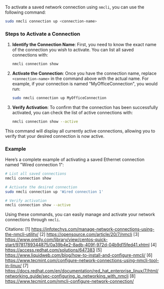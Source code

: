 To activate a saved network connection using `nmcli`, you can use the following command:

```bash
sudo nmcli connection up <connection-name>
```

### Steps to Activate a Connection

1. **Identify the Connection Name**: First, you need to know the exact name of the connection you wish to activate. You can list all saved connections with:

   ```bash
   nmcli connection show
   ```

2. **Activate the Connection**: Once you have the connection name, replace `<connection-name>` in the command above with the actual name. For example, if your connection is named "MyOfficeConnection", you would run:

   ```bash
   sudo nmcli connection up MyOfficeConnection
   ```

3. **Verify Activation**: To confirm that the connection has been successfully activated, you can check the list of active connections with:

   ```bash
   nmcli connection show --active
   ```

This command will display all currently active connections, allowing you to verify that your desired connection is now active.

### Example

Here’s a complete example of activating a saved Ethernet connection named "Wired connection 1":

```bash
# List all saved connections
nmcli connection show

# Activate the desired connection
sudo nmcli connection up 'Wired connection 1'

# Verify activation
nmcli connection show --active
```

Using these commands, you can easily manage and activate your network connections through `nmcli`.

Citations:
[1] https://infotechys.com/manage-network-connections-using-the-nmcli-utility/
[2] https://opensource.com/article/20/7/nmcli
[3] https://www.oreilly.com/library/view/centos-quick-start/9781789344875/0a39b4e2-8adb-409f-972d-04b9d15fed41.xhtml
[4] https://access.redhat.com/solutions/647383
[5] https://www.liquidweb.com/blog/how-to-install-and-configure-nmcli/
[6] https://www.tecmint.com/configure-network-connections-using-nmcli-tool-in-linux/
[7] https://docs.redhat.com/en/documentation/red_hat_enterprise_linux/7/html/networking_guide/sec-configuring_ip_networking_with_nmcli
[8] https://www.tecmint.com/nmcli-configure-network-connection/